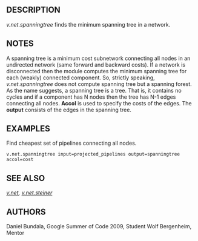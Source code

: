 ## DESCRIPTION

*v.net.spanningtree* finds the minimum spanning tree in a network.

## NOTES

A spanning tree is a minimum cost subnetwork connecting all nodes in an
undirected network (same forward and backward costs). If a network is
disconnected then the module computes the minimum spanning tree for each
(weakly) connected component. So, strictly speaking,
*v.net.spanningtree* does not compute spanning tree but a spanning
forest. As the name suggests, a spanning tree is a tree. That is, it
contains no cycles and if a component has N nodes then the tree has N-1
edges connecting all nodes. **Accol** is used to specify the costs of
the edges. The **output** consists of the edges in the spanning tree.

## EXAMPLES

Find cheapest set of pipelines connecting all nodes.

```shell
v.net.spanningtree input=projected_pipelines output=spanningtree accol=cost
```

## SEE ALSO

*[v.net](v.net.md), [v.net.steiner](v.net.steiner.md)*

## AUTHORS

Daniel Bundala, Google Summer of Code 2009, Student
Wolf Bergenheim, Mentor
